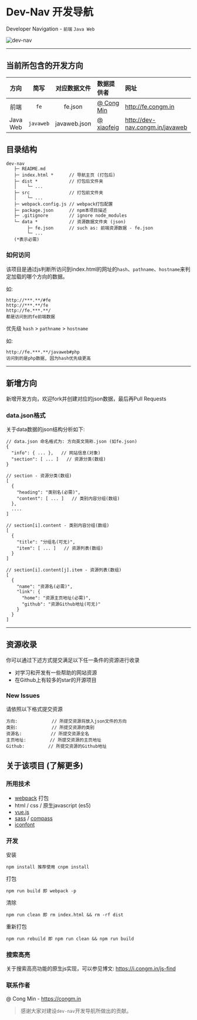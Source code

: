 Dev-Nav 开发导航
===
Developer Navigation - `前端` `Java Web`

![dev-nav](https://raw.githubusercontent.com/mcc108/MarkdownPhotos/master/dev-nav/dev-nav.png)

---

## 当前所包含的开发方向

| 方向 | 简写 | 对应数据文件 | 数据提供者 | 网址 |
|:---:|:---:|:----------:|:---------|:----|
| 前端 | `fe` | fe.json | [@ Cong Min](https://github.com/mcc108) | http://fe.congm.in |
| Java Web | `javaweb` | javaweb.json | [@ xiaofeig](https://github.com/xiaofeig) | http://dev-nav.congm.in/javaweb |

## 目录结构

```
dev-nav
   ├─ README.md
   ├─ index.html *      // 导航主页 (打包后)
   ├─ dist *            // 打包后文件夹
   │    └─ ...
   ├─ src               // 打包前文件夹
   │    └─ ...
   ├─ webpack.config.js // webpack打包配置
   ├─ package.json      // npm本项目描述
   ├─ .gitignore        // ignore node_modules
   └─ data *            // 资源数据文件夹 (json)
        ├─ fe.json      // such as: 前端资源数据 - fe.json
        └─ ...
   (*表示必需)
```

### 如何访问

该项目是通过js判断所访问到index.html的网址的`hash`、`pathname`、`hostname`来判定加载的哪个方向的数据。

如:
```
http://***.**/#fe
http://***.**/fe
http://fe.***.**/
都是访问到的fe前端数据
```

优先级 `hash` > `pathname` > `hostname`

如:
```
http://fe.***.**/javaweb#php
访问到的是php数据, 因为hash优先级更高
```

---

## 新增方向

新增开发方向，欢迎fork并创建对应的json数据，最后再Pull Requests

### data.json格式

关于data数据的json结构分析如下:

```
// data.json 命名格式为: 方向英文简称.json (如fe.json)
{
  "info": { ... },   // 网站信息(对象)
  "section": [ ... ]   // 资源分类(数组)
}
```
```
// section - 资源分类(数组)
[
  {
    "heading": "类别名(必需)",
    "content": [ ... ]   // 类别内容分组(数组)
  },
  ....
]
```
```
// section[i].content - 类别内容分组(数组)
[
  {
    "title": "分组名(可无)",
    "item": [ ... ]   // 资源列表(数组)
  }
]
```
```
// section[i].content[j].item - 资源列表(数组)
[
  {
    "name": "资源名(必需)",
    "link": {
      "home": "资源主页地址(必需)",
      "github": "资源Github地址(可无)"
    }
  }
]
```

---

## 资源收录

你可以通过下述方式提交满足以下任一条件的资源进行收录

* 对学习和开发有一些帮助的网站资源
* 在Github上有较多的star的开源项目

### New Issues

请依照以下格式提交资源

```
方向:             // 所提交资源将放入json文件的方向
类别:             // 所提交资源的类别
资源名:           // 所提交资源全名
主页地址:         // 所提交资源的主页地址
Github:         // 所提交资源的Github地址
```

## 关于该项目 (了解更多)

### 所用技术

* [webpack](https://github.com/webpack/webpack) 打包
* html / css / 原生javascript (es5)
* [vue.js](https://github.com/vuejs/vue)
* [sass](https://github.com/sass/sass) / [compass](https://github.com/Compass/compass)
* [iconfont](http://www.iconfont.cn)

### 开发
安装
```
npm install 推荐使用 cnpm install
```
打包
```
npm run build 即 webpack -p 
```
清除
```
npm run clean 即 rm index.html && rm -rf dist
```
重新打包
```
npm run rebuild 即 npm run clean && npm run build
```

### 搜索高亮

关于搜索高亮功能的原生js实现，可以参见博文: https://i.congm.in/js-find

### 联系作者

@ Cong Min - https://congm.in

> 感谢大家对建设`dev-nav`开发导航所做出的贡献。
